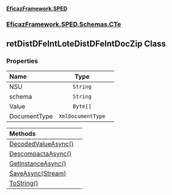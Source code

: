 #### [EficazFramework.SPED](EficazFrameworkSPED.md 'EficazFramework SPED')
### [EficazFramework.SPED.Schemas.CTe](EficazFramework.SPED.Schemas.CTe.md 'EficazFramework.SPED.Schemas.CTe')

## retDistDFeIntLoteDistDFeIntDocZip Class
### Properties

| Name | Type | |
| :--- | :---: | :--- |
| NSU | `String` |  |
| schema | `String` |  |
| Value | `Byte[]` |  |
| DocumentType | `XmlDocumentType` |  |

| Methods | |
| :--- | :--- |
| [DecodedValueAsync()](EficazFramework.SPED.Schemas.CTe/retDistDFeIntLoteDistDFeIntDocZip/DecodedValueAsync().md 'EficazFramework.SPED.Schemas.CTe.retDistDFeIntLoteDistDFeIntDocZip.DecodedValueAsync()') | |
| [DescompactaAsync()](EficazFramework.SPED.Schemas.CTe/retDistDFeIntLoteDistDFeIntDocZip/DescompactaAsync().md 'EficazFramework.SPED.Schemas.CTe.retDistDFeIntLoteDistDFeIntDocZip.DescompactaAsync()') | |
| [GetInstanceAsync()](EficazFramework.SPED.Schemas.CTe/retDistDFeIntLoteDistDFeIntDocZip/GetInstanceAsync().md 'EficazFramework.SPED.Schemas.CTe.retDistDFeIntLoteDistDFeIntDocZip.GetInstanceAsync()') | |
| [SaveAsync(Stream)](EficazFramework.SPED.Schemas.CTe/retDistDFeIntLoteDistDFeIntDocZip/SaveAsync(Stream).md 'EficazFramework.SPED.Schemas.CTe.retDistDFeIntLoteDistDFeIntDocZip.SaveAsync(System.IO.Stream)') | |
| [ToString()](EficazFramework.SPED.Schemas.CTe/retDistDFeIntLoteDistDFeIntDocZip/ToString().md 'EficazFramework.SPED.Schemas.CTe.retDistDFeIntLoteDistDFeIntDocZip.ToString()') | |
